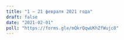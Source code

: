```yaml
---
title: "1 — 21 февраля 2021 года"
draft: false
date: "2021-02-01" 
poll: "https://forms.gle/mQkrQqwUKhZfWujc8"
---
```


